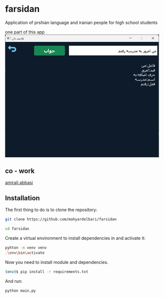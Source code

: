 # farsidan
 Application of prshian language and iranian people  for high school students 

one part of this app
![image](image.png)


## co - work
[amirali abbasi ](https://github.com/itsAmiraly)

## Installation
The first thing to do is to clone the repository:
```sh
git clone https://github.com/mahyardelbari/farsidan
```

```sh
cd farsidan
```
Create a virtual environment to install dependencies 
in and activate it:
```sh
pyhton -m venv venv
.\env\bin\activate
```
Now you need to install  module and dependencies.

```sh
(env)$ pip install -r requirements.txt
```

And run: 
```sh
python main.py
```
